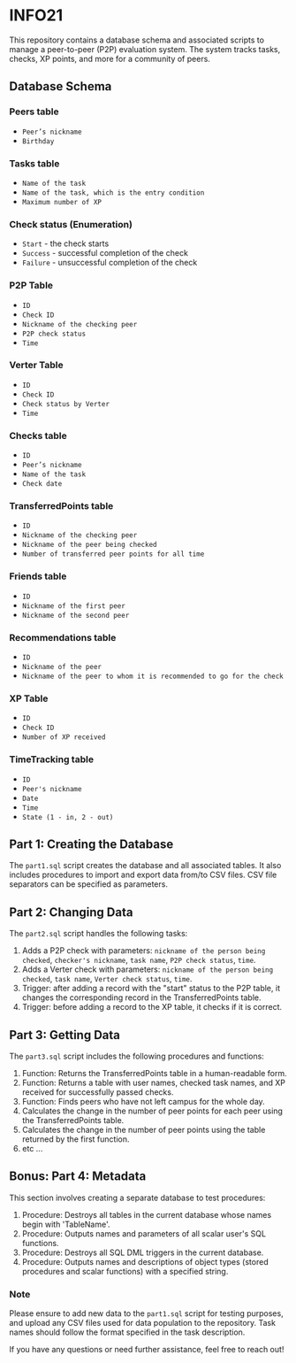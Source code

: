# INFO21

This repository contains a database schema and associated scripts to manage a peer-to-peer (P2P) evaluation system. The system tracks tasks, checks, XP points, and more for a community of peers.

## Database Schema

### Peers table

- `Peer’s nickname`
- `Birthday`

### Tasks table

- `Name of the task`
- `Name of the task, which is the entry condition`
- `Maximum number of XP`

### Check status (Enumeration)

- `Start` - the check starts
- `Success` - successful completion of the check
- `Failure` - unsuccessful completion of the check

### P2P Table

- `ID`
- `Check ID`
- `Nickname of the checking peer`
- `P2P check status`
- `Time`

### Verter Table

- `ID`
- `Check ID`
- `Check status by Verter`
- `Time`

### Checks table

- `ID`
- `Peer’s nickname`
- `Name of the task`
- `Check date`

### TransferredPoints table

- `ID`
- `Nickname of the checking peer`
- `Nickname of the peer being checked`
- `Number of transferred peer points for all time`

### Friends table

- `ID`
- `Nickname of the first peer`
- `Nickname of the second peer`

### Recommendations table

- `ID`
- `Nickname of the peer`
- `Nickname of the peer to whom it is recommended to go for the check`

### XP Table

- `ID`
- `Check ID`
- `Number of XP received`

### TimeTracking table

- `ID`
- `Peer's nickname`
- `Date`
- `Time`
- `State (1 - in, 2 - out)`

## Part 1: Creating the Database

The `part1.sql` script creates the database and all associated tables. It also includes procedures to import and export data from/to CSV files. CSV file separators can be specified as parameters.

## Part 2: Changing Data

The `part2.sql` script handles the following tasks:

1. Adds a P2P check with parameters: `nickname of the person being checked`, `checker's nickname`, `task name`, `P2P check status`, `time`.
2. Adds a Verter check with parameters: `nickname of the person being checked`, `task name`, `Verter check status`, `time`.
3. Trigger: after adding a record with the "start" status to the P2P table, it changes the corresponding record in the TransferredPoints table.
4. Trigger: before adding a record to the XP table, it checks if it is correct.

## Part 3: Getting Data

The `part3.sql` script includes the following procedures and functions:

1. Function: Returns the TransferredPoints table in a human-readable form.
2. Function: Returns a table with user names, checked task names, and XP received for successfully passed checks.
3. Function: Finds peers who have not left campus for the whole day.
4. Calculates the change in the number of peer points for each peer using the TransferredPoints table.
5. Calculates the change in the number of peer points using the table returned by the first function.
6. etc ...
   
## Bonus: Part 4: Metadata

This section involves creating a separate database to test procedures:

1. Procedure: Destroys all tables in the current database whose names begin with 'TableName'.
2. Procedure: Outputs names and parameters of all scalar user's SQL functions.
3. Procedure: Destroys all SQL DML triggers in the current database.
4. Procedure: Outputs names and descriptions of object types (stored procedures and scalar functions) with a specified string.

### Note

Please ensure to add new data to the `part1.sql` script for testing purposes, and upload any CSV files used for data population to the repository. Task names should follow the format specified in the task description.

If you have any questions or need further assistance, feel free to reach out!

